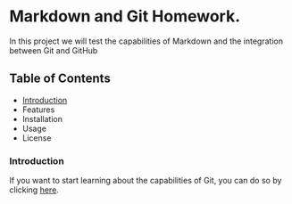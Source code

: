 # Markdown and Git Homework.

In this project we will test the capabilities of Markdown and the integration between Git and GitHub

## Table of Contents

- [Introduction](#introduction)
- Features
- Installation
- Usage
- License

### Introduction

If you want to start learning about the capabilities of Git, you can do so by clicking [here](https://git-scm.com/doc).
